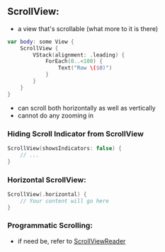 
## ScrollView:
- a view that's scrollable (what more to it is there)
```swift
var body: some View {
    ScrollView {
        VStack(alignment: .leading) {
            ForEach(0..<100) {
                Text("Row \($0)")
            }
        }
    }
}
```
- can scroll both horizontally as well as vertically
- cannot do any zooming in


### Hiding Scroll Indicator from ScrollView
```swift
ScrollView(showsIndicators: false) {
    // ...
}
```

### Horizontal ScrollView:
```swift
ScrollView(.horizontal) {  
	// Your content will go here  
}
```

### Programmatic Scrolling:
- if need be, refer to [ScrollViewReader](https://developer.apple.com/documentation/swiftui/scrollviewreader)
